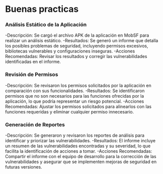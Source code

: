 # Buenas practicas

### Análisis Estático de la Aplicación
-Descripción: Se cargó el archivo APK de la aplicación en MobSF para realizar un análisis estático.
-Resultados: Se generó un informe que detalla los posibles problemas de seguridad, incluyendo permisos excesivos, bibliotecas vulnerables y configuraciones inseguras.
-Acciones Recomendadas: Revisar los resultados y corregir las vulnerabilidades identificadas en el informe.

### Revisión de Permisos
-Descripción: Se revisaron los permisos solicitados por la aplicación en comparación con sus funcionalidades.
-Resultados: Se identificaron permisos que no son necesarios para las funciones ofrecidas por la aplicación, lo que podría representar un riesgo potencial.
-Acciones Recomendadas: Ajustar los permisos solicitados para alinearlos con las funciones requeridas y eliminar cualquier permiso innecesario.

### Generación de Reportes
-Descripción: Se generaron y revisaron los reportes de análisis para identificar y priorizar las vulnerabilidades.
-Resultados: El informe incluye un resumen de las vulnerabilidades encontradas y su severidad, lo que facilita la identificación de acciones a tomar.
-Acciones Recomendadas: Compartir el informe con el equipo de desarrollo para la corrección de las vulnerabilidades y asegurar que se implementen mejoras de seguridad en futuras versiones.